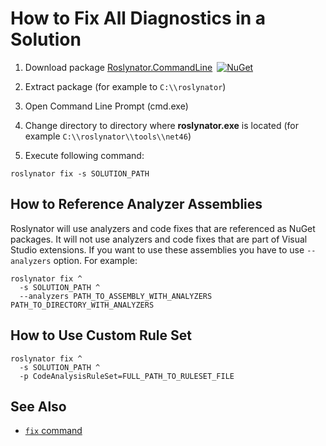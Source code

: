 
# How to Fix All Diagnostics in a Solution

1) Download package [Roslynator.CommandLine](http://www.nuget.org/packages/Roslynator.CommandLine/)&ensp;[![NuGet](https://img.shields.io/nuget/v/Roslynator.CommandLine.svg)](https://nuget.org/packages/Roslynator.CommandLine)

2) Extract package (for example to `C:\\roslynator`)

3) Open Command Line Prompt (cmd.exe)

4) Change directory to directory where **roslynator.exe** is located (for example `C:\\roslynator\\tools\\net46`)

5) Execute following command:

```
roslynator fix -s SOLUTION_PATH
```
## How to Reference Analyzer Assemblies

Roslynator will use analyzers and code fixes that are referenced as NuGet packages.
It will not use analyzers and code fixes that are part of Visual Studio extensions.
If you want to use these assemblies you have to use `--analyzers` option. For example:

```
roslynator fix ^
  -s SOLUTION_PATH ^
  --analyzers PATH_TO_ASSEMBLY_WITH_ANALYZERS PATH_TO_DIRECTORY_WITH_ANALYZERS
```

## How to Use Custom Rule Set

```
roslynator fix ^
  -s SOLUTION_PATH ^
  -p CodeAnalysisRuleSet=FULL_PATH_TO_RULESET_FILE
```

## See Also

* [`fix` command](cli/fix-command.md)
